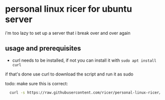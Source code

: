 # personal linux ricer for ubuntu server

i'm too lazy to set up a server that i break over and over again

## usage and prerequisites
- curl needs to be installed, if not you can install it with `sudo apt install curl`

if that's done use curl to download the script and run it as sudo

todo: make sure this is correct:
```bash
  curl -s https://raw.githubusercontent.com/ricer/personal-linux-ricer/main/install.sh | sudo bash
```

